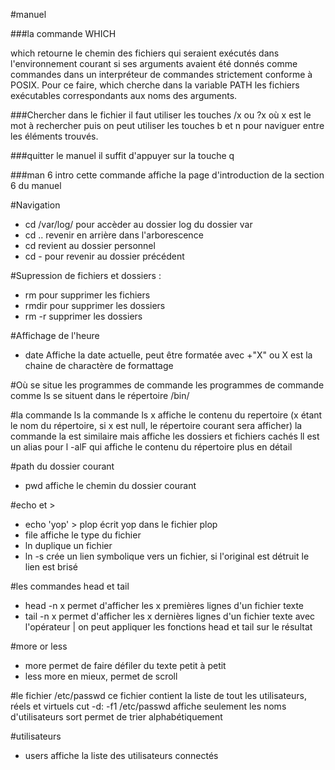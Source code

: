 #manuel

###la commande WHICH

which retourne le chemin des fichiers qui seraient exécutés dans l'environnement courant si ses arguments avaient été donnés comme commandes dans un interpréteur de commandes strictement conforme à POSIX.
Pour ce faire, which cherche dans la variable PATH les fichiers exécutables correspondants aux noms des arguments. 

###Chercher dans le fichier
il faut utiliser les touches /x ou ?x où x est le mot à rechercher
puis on peut utiliser les touches b et n pour naviguer entre les éléments trouvés.

###quitter le manuel 
il suffit d'appuyer sur la touche q

###man 6 intro
cette commande affiche la page d'introduction de la section 6 du manuel

#Navigation

* cd /var/log/ 	pour accèder au dossier log du dossier var
* cd .. 	revenir en arrière dans l'arborescence
* cd 		revient au dossier personnel
* cd - 		pour revenir au dossier précédent

#Supression de fichiers et dossiers :
* rm 		pour supprimer les fichiers
* rmdir		pour supprimer les dossiers
* rm -r		supprimer les dossiers

#Affichage de l'heure
* date 		Affiche la date actuelle, peut être formatée avec +"X" ou X est la chaine de charactère de formattage

#Où se situe les programmes de commande
les programmes de commande comme ls se situent dans le répertoire /bin/

#la commande ls
la commande ls x affiche le contenu du repertoire (x étant le nom du répertoire, si x est null, le répertoire courant sera afficher)
la commande la est similaire mais affiche les dossiers et fichiers cachés
ll est un alias pour l -alF qui affiche le contenu du répertoire plus en détail

#path du dossier courant
* pwd		affiche le chemin du dossier courant

#echo et >
* echo 'yop' > plop écrit yop dans le fichier plop
* file 		affiche le type du fichier
* ln		duplique un fichier
* ln -s 	crée un lien symbolique vers un fichier, si l'original est détruit le lien est brisé

#les commandes head et tail
* head -n x	permet d'afficher les x premières lignes d'un fichier texte
* tail -n x	permet d'afficher les x dernières lignes d'un fichier texte
avec l'opérateur | on peut appliquer les fonctions head et tail sur le résultat

#more or less
* more 		permet de faire défiler du texte petit à petit
* less		more en mieux, permet de scroll 

#le fichier /etc/passwd
ce fichier contient la liste de tout les utilisateurs, réels et virtuels
cut -d: -f1 /etc/passwd affiche seulement les noms d'utilisateurs 
sort permet de trier alphabétiquement

#utilisateurs
* users		affiche la liste des utilisateurs connectés







